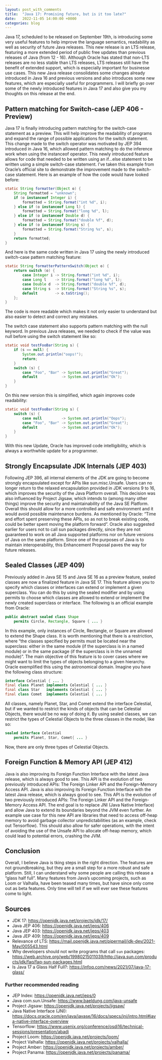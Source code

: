 ```yaml
---
layout: post_with_comments
title:  "Java 17: Promising future, but is it too late?"
date:   2022-11-05 14:00:00 +0000
categories: blog
---
```


Java 17, scheduled to be released on September 19th, is introducing some very useful features to help improve the language semantics, readability as well as security of future Java releases. This new release is an LTS release, featuring a more extended period of public free updates than previous releases of Java (from 12 - 16). Although Oracle has stated that non-LTS releases are no less stable than LTS releases, LTS releases still have the benefit of extended support, which is especially important for businesse use cases.
This new Java release consolidates some changes already introduced in Java 16 and previous versions and also introduces some new features, which are especially useful for programmers. I will briefly go over some of the newly introduced features in Java 17 and also give you my thoughts on this release at the end.

## Pattern matching for Switch-case (JEP 406 - Preview)
Java 17 is finally introducing pattern matching for the switch-case statement as a preview. This will help improve the readability of programs and expand the range of possible applications for the switch statement.
This change made to the switch operator was motivated by JEP 394 introduced in Java 16, which allowed pattern matching to do the inference work when using the instanceof operator. 
This newly introduced feature allows for code that needed to be written using an if...else statement to be written using a simple switch-case statement. I’ve taken this example from Oracle’s official site to demonstrate the improvement made to the switch-case statement.
Here is an example of how the code would have looked before:

```Java
static String formatter(Object o) {
    String formatted = "unknown";
    if (o instanceof Integer i) {
        formatted = String.format("int %d", i);
    } else if (o instanceof Long l) {
        formatted = String.format("long %d", l);
    } else if (o instanceof Double d) {
        formatted = String.format("double %f", d);
    } else if (o instanceof String s) {
        formatted = String.format("String %s", s);
    }
    return formatted;
}
```

And here is the same code written in Java 17 using the newly introduced switch-case pattern matching feature:

```Java
static String formatterPatternSwitch(Object o) {
    return switch (o) {
        case Integer i -> String.format("int %d", i);
        case Long l    -> String.format("long %d", l);
        case Double d  -> String.format("double %f", d);
        case String s  -> String.format("String %s", s);
        default        -> o.toString();
    };
}
```

The code is more readable which makes it not only easier to understand but also easier to detect and correct any mistakes.

The switch case statement also supports pattern matching with the null keyword. In previous Java releases, we needed to check if the value was null before using the switch statement like so:

```Java
static void testFooBar(String s) {
    if (s == null) {
        System.out.println("oops!");
        return;
    }
    switch (s) {
        case "Foo", "Bar" -> System.out.println("Great");
        default           -> System.out.println("Ok");
    }
}
```

On this new version this is simplified, which again improves code readability:

```Java
static void testFooBar(String s) {
    switch (s) {
        case null         -> System.out.println("Oops");
        case "Foo", "Bar" -> System.out.println("Great");
        default           -> System.out.println("Ok");
    }
}
```


With this new Update, Oracle has improved code intelligibility, which is always a worthwhile update for a programmer.


## Strongly Encapsulate JDK Internals (JEP 403)
Following JEP 396, all internal elements of the JDK are going to become strongly encapsulated except for APIs like sun.misc.Unsafe. Users can no longer return to the relaxed encapsulation provided in JDK versions 9 to 16, which improves the security of the Java Platform overall.
This decision was also influenced by Project Jigsaw, which intends to (among many other things) improve the security and maintainability of the Java SE Platform.
Overall this should allow for a more controlled and safe environment and it would avoid possible maintenance burdens. As mentioned by Oracle: “Time and effort spent preserving these APIs, so as not to break existing code, could be better spent moving the platform forward”.
Oracle also suggested earlier for users not to call sun packages directly, since they are not guaranteed to work on all Java supported platforms nor on future versions of Java on the same platform. Since one of the purposes of Java is to maintain interoperability, this Enhancement Proposal paves the way for future releases.

## Sealed Classes (JEP 409)
Previously added in Java SE 15 and Java SE 16 as a preview feature, sealed classes are now a finalized feature in Java SE 17. This feature allows you to specify which classes or interfaces can extend or implement a given superclass. You can do this by using the sealed modifier and by using permits to choose which classes are allowed to extend or implement the newly created superclass or interface. 
The following is an official example from Oracle:

```Java
public abstract sealed class Shape
    permits Circle, Rectangle, Square { ... }
```


In this example, only instances of Circle, Rectangle, or Square are allowed to extend the Shape class. It is worth mentioning that there is a restriction, where “the classes specified by permits must be located near the superclass: either in the same module (if the superclass is in a named module) or in the same package (if the superclass is in the unnamed module)”.
The main objective of this feature is to cover cases where we might want to limit the types of objects belonging to a given hierarchy. Oracle exemplified this using the astronomical domain. Imagine you have the following class structure:

```Java
interface Celestial { ... }
final class Planet implements Celestial { ... }
final class Star   implements Celestial { ... }
final class Comet  implements Celestial { ... }
```

All classes, namely Planet, Star, and Comet extend the interface Celestial, but if we wanted to restrict the kinds of objects that can be Celestial Objects, there would be no way of doing it. By using sealed classes, we can restrict the types of Celestial Objects to the three classes in the model, like so:

```Java
sealed interface Celestial 
    permits Planet, Star, Comet{ ... }
```

Now, there are only three types of Celestial Objects.

## Foreign Function & Memory API (JEP 412)
Java is also improving its Foreign Function Interface with the latest Java release, which is always good to see. This API is the evolution of two previously introduced APIs: The Foreign Linker API and the Foreign-Memory Access API. Java is also improving its Foreign Function Interface with the latest Java release, which is always good to see. This API is the evolution of two previously introduced APIs: The Foreign Linker API and the Foreign-Memory Access API. The end goal is to replace JNI (Java Native Interface) and allow Java to extend its boundaries beyond the JVM even further.
An example use case for this new API are libraries that need to access off-heap memory to avoid garbage collector unpredictabilities (as an example, check out Tensorflow). This should also allow for safer operations, with the intent of avoiding the use of the Unsafe API to allocate off-heap memory, which could lead to potential errors, crashing the JVM.

## Conclusion
Overall, I believe Java is tking steps in the right direction. The features are not groundbreaking, but they are a small step for a more robust and safe platform. Still, I can understand why some people are calling this release a “glass half full”. Many features from Java’s upcoming projects, such as Loom or Valhalla, have been teased many times, but have since only come out as beta features. Only time will tell if we will ever see these features come to light.


## Sources
- JDK 17: https://openjdk.java.net/projects/jdk/17/
- Java JEP 406: https://openjdk.java.net/jeps/406
- Java JEP 403: https://openjdk.java.net/jeps/403
- Java JEP 409: https://openjdk.java.net/jeps/409
- Relevance of LTS: https://mail.openjdk.java.net/pipermail/jdk-dev/2021-May/005543.html
- Why developers should not write programs that call `sun` packages: https://web.archive.org/web/19980215011039/http://java.sun.com/products/jdk/faq/faq-sun-packages.html
- Is Java 17 a Glass Half Full?: https://infoq.com/news/2021/07/java-17-glass/

### Further recommended reading
- JEP Index: https://openjdk.java.net/jeps/0
- Java com.sun.Unsafe: https://www.baeldung.com/java-unsafe
- Project Jigsaw: https://openjdk.java.net/projects/jigsaw/
- Java Native Interface (JNI): https://docs.oracle.com/en/java/javase/16/docs/specs/jni/intro.html#java-native-interface-overview
- Tensorflow: https://www.usenix.org/conference/osdi16/technical-sessions/presentation/abadi
- Project Loom: https://openjdk.java.net/projects/loom/
- Project Valhalla: https://openjdk.java.net/projects/valhalla/
- Project Amber: https://openjdk.java.net/projects/amber/
- Project Panama: https://openjdk.java.net/projects/panama/
